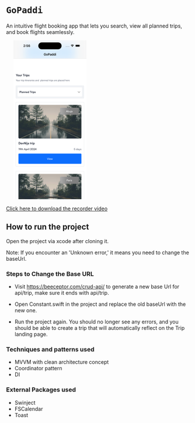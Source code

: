 # ``GoPaddi``

An intuitive flight booking app that lets you search, view all planned 
trips, and book flights seamlessly.

<p>
    <img src="https://github.com/Abdullah8888/GoPaddi/blob/main/readme_files/pic_2.png" width="200px" height="auto" hspace="20"/>

</p>

[Click here to download the recorder video](https://drive.google.com/file/d/1N-NB9MFCYWg_NqEnEbpO3yPQVScFMvnj/view?usp=sharing)

## How to run the project

Open the project via xcode after cloning it. 

Note: If you encounter an 'Unknown error,' it means you need to change the baseUrl.


### Steps to Change the Base URL
- Visit https://beeceptor.com/crud-api/  to generate a new base Url for api/trip, make sure it ends with api/trip.
- Open Constant.swift in the project and replace the old baseUrl with the new one.

- Run the project again. You should no longer see any errors, and you should be able to create a trip that will automatically reflect on the Trip landing page.


### Techniques and patterns used
- MVVM with clean architecture concept
- Coordinator pattern
- DI

### External Packages used
- Swinject
- FSCalendar
- Toast

